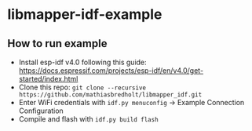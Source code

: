 # libmapper-idf-example

## How to run example
* Install esp-idf v4.0 following this guide: https://docs.espressif.com/projects/esp-idf/en/v4.0/get-started/index.html
* Clone this repo: `git clone --recursive https://github.com/mathiasbredholt/libmapper_idf.git`
* Enter WiFi credentials with `idf.py menuconfig` -> Example Connection Configuration 
* Compile and flash with `idf.py build flash`
